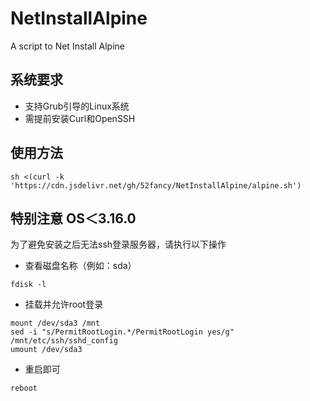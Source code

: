 # NetInstallAlpine
A script to Net Install Alpine

## 系统要求
- 支持Grub引导的Linux系统
- 需提前安装Curl和OpenSSH

## 使用方法
```
sh <(curl -k 'https://cdn.jsdelivr.net/gh/52fancy/NetInstallAlpine/alpine.sh')
```

## 特别注意 OS＜3.16.0
为了避免安装之后无法ssh登录服务器，请执行以下操作
- 查看磁盘名称（例如：sda）
```
fdisk -l
```

- 挂载并允许root登录
```
mount /dev/sda3 /mnt
sed -i "s/PermitRootLogin.*/PermitRootLogin yes/g" /mnt/etc/ssh/sshd_config
umount /dev/sda3
```

- 重启即可
```
reboot
```
